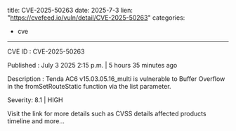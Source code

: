  
title: CVE-2025-50263
date: 2025-7-3
lien: "https://cvefeed.io/vuln/detail/CVE-2025-50263"
categories:
  - cve
---

CVE ID : CVE-2025-50263

Published :  July 3
2025
2:15 p.m. | 5 hours
35 minutes ago

Description : Tenda AC6 v15.03.05.16_multi is vulnerable to Buffer Overflow in the fromSetRouteStatic function via the list parameter.

Severity: 8.1 | HIGH

Visit the link for more details
such as CVSS details
affected products
timeline
and more...
